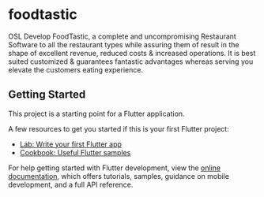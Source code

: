 # foodtastic

OSL Develop FoodTastic, a complete and uncompromising Restaurant Software to all the restaurant types while assuring them of result in the shape of excellent revenue, reduced costs & increased operations. It is best suited customized & guarantees fantastic advantages whereas serving you elevate the customers eating experience.

## Getting Started

This project is a starting point for a Flutter application.

A few resources to get you started if this is your first Flutter project:

- [Lab: Write your first Flutter app](https://docs.flutter.dev/get-started/codelab)
- [Cookbook: Useful Flutter samples](https://docs.flutter.dev/cookbook)

For help getting started with Flutter development, view the
[online documentation](https://docs.flutter.dev/), which offers tutorials,
samples, guidance on mobile development, and a full API reference.
